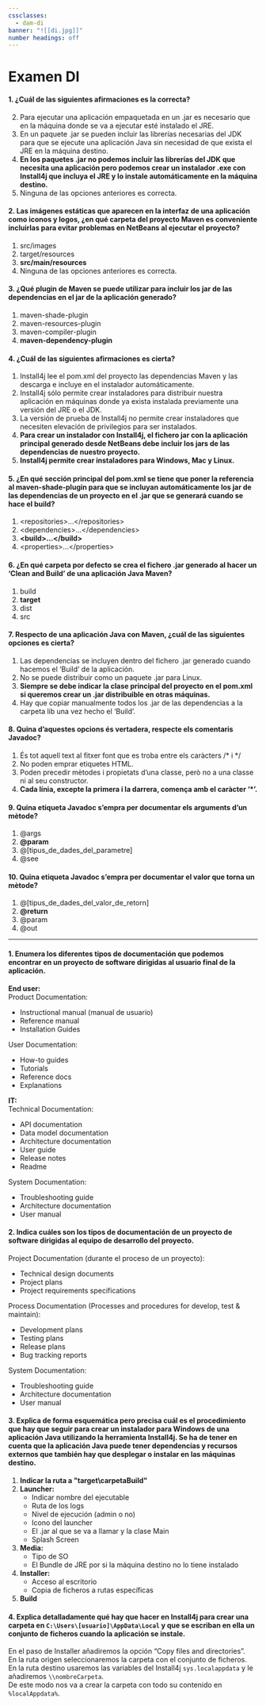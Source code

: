 ```yaml
---
cssclasses:
  - dam-di
banner: "![[di.jpg]]"
number headings: off
---
```

# Examen DI

#### **1.** ¿Cuál de las siguientes afirmaciones es la correcta?

2) Para ejecutar una aplicación empaquetada en un .jar es necesario que en la máquina donde se va a ejecutar esté instalado el JRE.  
3) En un paquete .jar se pueden incluir las librerías necesarias del JDK para que se ejecute una aplicación Java sin necesidad de que exista el JRE en la máquina destino.  
4) **En los paquetes .jar no podemos incluir las librerías del JDK que necesita una aplicación pero podemos crear un instalador .exe con Install4j que incluya el JRE y lo instale automáticamente en la máquina destino.**  
5) Ninguna de las opciones anteriores es correcta.

#### **2.** Las imágenes estáticas que aparecen en la interfaz de una aplicación como iconos y logos, ¿en qué carpeta del proyecto Maven es conveniente incluirlas para evitar problemas en NetBeans al ejecutar el proyecto?

1) src/images  
2) target/resources  
3) **src/main/resources**  
4) Ninguna de las opciones anteriores es correcta.

#### **3.** ¿Qué plugin de Maven se puede utilizar para incluir los jar de las dependencias en el jar de la aplicación generado?

1) maven-shade-plugin  
2) maven-resources-plugin  
3) maven-compiler-plugin  
4) **maven-dependency-plugin**

#### **4.** ¿Cuál de las siguientes afirmaciones es cierta?

1) Install4j lee el pom.xml del proyecto las dependencias Maven y las descarga e incluye en el instalador automáticamente.  
2) Install4j sólo permite crear instaladores para distribuir nuestra aplicación en máquinas donde ya exista instalada previamente una versión del JRE o el JDK.  
3) La versión de prueba de Install4j no permite crear instaladores que necesiten elevación de privilegios para ser instalados.  
4) **Para crear un instalador con Install4j, el fichero jar con la aplicación principal generado desde NetBeans debe incluir los jars de las dependencias de nuestro proyecto.**  
5) **Install4j permite crear instaladores para Windows, Mac y Linux.**

#### **5.** ¿En qué sección principal del pom.xml se tiene que poner la referencia al maven-shade-plugin para que se incluyan automáticamente los jar de las dependencias de un proyecto en el .jar que se generará cuando se hace el build?

1) \<repositories\>...\</repositories\>  
2) \<dependencies\>...\</dependencies\>  
3) **\<build\>...\</build\>**  
4) \<properties\>...\</properties\>

#### **6.** ¿En qué carpeta por defecto se crea el fichero .jar generado al hacer un ‘Clean and Build’ de una aplicación Java Maven?

1) build  
2) **target**  
3) dist  
4) src

#### **7.** Respecto de una aplicación Java con Maven, ¿cuál de las siguientes opciones es cierta?

1) Las dependencias se incluyen dentro del fichero .jar generado cuando hacemos el ‘Build’ de la aplicación.  
2) No se puede distribuir como un paquete .jar para Linux.  
3) **Siempre se debe indicar la clase principal del proyecto en el pom.xml si queremos crear un .jar distribuible en otras máquinas.**  
4) Hay que copiar manualmente todos los .jar de las dependencias a la carpeta lib una vez hecho el ‘Build’.

#### **8.** Quina d’aquestes opcions és vertadera, respecte els comentaris Javadoc?

1) És tot aquell text al fitxer font que es troba entre els caràcters /\* i \*/  
2) No poden emprar etiquetes HTML.  
3) Poden precedir mètodes i propietats d’una classe, però no a una classe ni al seu constructor.  
4) **Cada línia, excepte la primera i la darrera, comença amb el caràcter ‘\*’.**

#### **9.** Quina etiqueta Javadoc s’empra per documentar els arguments d’un mètode?

1) @args  
2) **@param**  
3) @[tipus_de_dades_del_parametre]  
4) @see

#### **10.** Quina etiqueta Javadoc s’empra per documentar el valor que torna un mètode?

1) @[tipus_de_dades_del_valor_de_retorn]  
2) **@return**  
3) @param  
4) @out

---

#### **1.** Enumera los diferentes tipos de documentación que podemos encontrar en un proyecto de software dirigidas al usuario final de la aplicación.

**End user:**  
Product Documentation:
- Instructional manual (manual de usuario)  
- Reference manual  
- Installation Guides  

User Documentation:
- How-to guides  
- Tutorials  
- Reference docs  
- Explanations  

**IT:**  
Technical Documentation:
- API documentation  
- Data model documentation  
- Architecture documentation  
- User guide  
- Release notes  
- Readme  

System Documentation:
- Troubleshooting guide  
- Architecture documentation  
- User manual  

#### **2.** Indica cuáles son los tipos de documentación de un proyecto de software dirigidas al equipo de desarrollo del proyecto.

Project Documentation (durante el proceso de un proyecto):
- Technical design documents  
- Project plans  
- Project requirements specifications  

Process Documentation (Processes and procedures for develop, test & maintain):
- Development plans  
- Testing plans  
- Release plans  
- Bug tracking reports  

System Documentation:
- Troubleshooting guide  
- Architecture documentation  
- User manual  

#### **3.** Explica de forma esquemática pero precisa cuál es el procedimiento que hay que seguir para crear un instalador para Windows de una aplicación Java utilizando la herramienta Install4j. Se ha de tener en cuenta que la aplicación Java puede tener dependencias y recursos externos que también hay que desplegar o instalar en las máquinas destino.

1. **Indicar la ruta a "target\carpetaBuild"**  
2. **Launcher:**  
   - Indicar nombre del ejecutable  
   - Ruta de los logs  
   - Nivel de ejecución (admin o no)  
   - Icono del launcher  
   - El .jar al que se va a llamar y la clase Main  
   - Splash Screen  
3. **Media:**  
   - Tipo de SO  
   - El Bundle de JRE por si la máquina destino no lo tiene instalado  
4. **Installer:**  
   - Acceso al escritorio  
   - Copia de ficheros a rutas específicas  
5. **Build**  

#### **4.** Explica detalladamente qué hay que hacer en Install4j para crear una carpeta en `C:\Users\[usuario]\AppData\Local` y que se escriban en ella un conjunto de ficheros cuando la aplicación se instale.

En el paso de Installer añadiremos la opción “Copy files and directories”.  
En la ruta origen seleccionaremos la carpeta con el conjunto de ficheros.  
En la ruta destino usaremos las variables del Install4j `sys.localappdata` y le añadiremos `\\nombreCarpeta`.  
De este modo nos va a crear la carpeta con todo su contenido en `%localAppdata%`.  